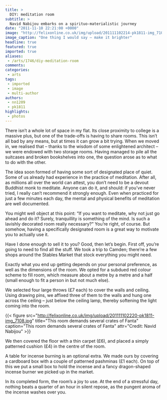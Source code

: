 ```yaml
---
title: >
  DIY: meditation room
subtitle: >
  Navid Nabijou embarks on a spirituo-materialistic journey
date: "2011-11-10 22:21:00 +0000"
image: "http://felixonline.co.uk/img/upload/201111102214-pk1811-img_7103.jpg"
image_caption: "One thing I would say – make it brighter"
headline: true
featured: true
imported: true
aliases:
 - /arts/1746/diy-meditation-room
comments:
categories:
 - arts
tags:
 - imported
 - image
 - multi-author
authors:
 - nn1209
 - pk1811
highlights:
 - photos
---
```


There isn’t a whole lot of space in my flat. Its close proximity to college is a massive plus, but one of the trade-offs is having to share rooms. This isn’t all bad by any means, but at times it can grow a bit trying.
 When we moved in, we realised that – thanks to the wisdom of some enlightened architect – we were endowed with two storage rooms. Having managed to pile all the suitcases and broken bookshelves into one, the question arose as to what to do with the other.

The idea soon formed of having some sort of designated place of quiet. Some of us already had experience in the practice of meditation. After all, as millions all over the world can attest, you don’t need to be a devout Buddhist monk to meditate. Anyone can do it, and should: if you’ve never tried, I really can’t recommend it strongly enough. Even when practiced for just a few minutes each day, the mental and physical benefits of meditation are well documented.

You might well object at this point: “If you want to meditate, why not just go ahead and do it? Surely, tranquillity is something of the mind. Is such a lavishly decorated room really necessary?” You’re right, of course. But somehow, having a specifically designated room is a great way to motivate you to actually use it.

Have I done enough to sell it to you? Good, then let’s begin. First off, you’re going to need to find all the stuff. We took a trip to Camden; there’re a few shops around the Stables Market that stock everything you might need.

Exactly what you end up getting depends on your personal preference, as well as the dimensions of the room. We opted for a subdued red colour scheme to fill room, which measure about a metre by a metre and a half (small enough to fit a person in but not much else).

We selected four large throws (£7 each) to cover the walls and ceiling. Using drawing pins, we affixed three of them to the walls and hung one across the ceiling – just below the ceiling lamp, thereby softening the light coming into the room.

{{< figure src="http://felixonline.co.uk/img/upload/201111102220-pk1811-img_7108.jpg" title="This room demands several crates of Fanta" caption="This room demands several crates of Fanta" attr="Credit: Navid Nabijou" >}}

We then covered the floor with a thin carpet (£6), and placed a simply patterned cushion (£4) in the centre of the room.

A table for incense burning is an optional extra. We made ours by covering a cardboard box with a couple of patterned pashminas (£1 each). On top of this we put a small box to hold the incense and a fancy dragon-shaped incense burner we picked up in the market.

In its completed form, the room’s a joy to use. At the end of a stressful day, nothing beats a quarter of an hour in silent repose, as the pungent aroma of the incense washes over you.
